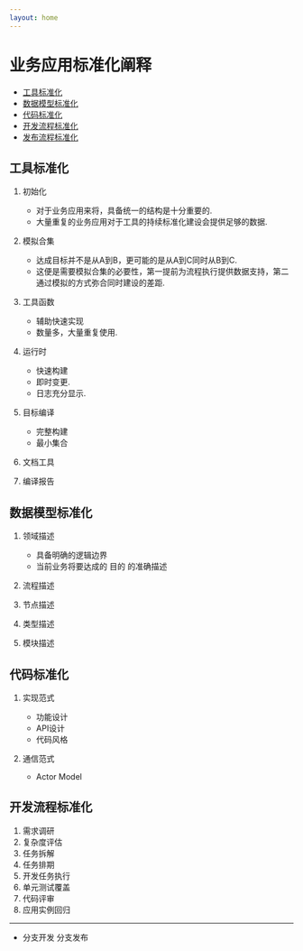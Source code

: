 ```yaml
---
layout: home
---
```


# 业务应用标准化阐释

- [工具标准化](#工具标准化)
- [数据模型标准化](#数据模型标准化)
- [代码标准化](#代码标准化)
- [开发流程标准化](#开发流程标准化)
- [发布流程标准化](#发布流程标准化)

## 工具标准化
1. 初始化
    - 对于业务应用来将，具备统一的结构是十分重要的.
    - 大量重复的业务应用对于工具的持续标准化建设会提供足够的数据.

2. 模拟合集
    - 达成目标并不是从A到B，更可能的是从A到C同时从B到C.
    - 这便是需要模拟合集的必要性，第一提前为流程执行提供数据支持，第二通过模拟的方式弥合同时建设的差距.

3. 工具函数
    - 辅助快速实现
    - 数量多，大量重复使用.

4. 运行时
    - 快速构建
    - 即时变更.
    - 日志充分显示.

5. 目标编译
    - 完整构建
    - 最小集合

6. 文档工具
7. 编译报告

## 数据模型标准化
1. 领域描述
    - 具备明确的逻辑边界
    - 当前业务将要达成的 目的 的准确描述

2. 流程描述
3. 节点描述
4. 类型描述
5. 模块描述

## 代码标准化
1. 实现范式
    - 功能设计
    - API设计
    - 代码风格

2. 通信范式
    - Actor Model

## 开发流程标准化
1. 需求调研
2. 复杂度评估
3. 任务拆解
4. 任务排期
5. 开发任务执行
6. 单元测试覆盖
7. 代码评审
8. 应用实例回归

---

* 分支开发 分支发布

